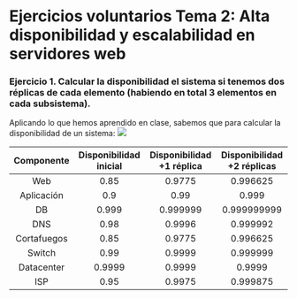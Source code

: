 # Ejercicios voluntarios Tema 2: Alta disponibilidad y escalabilidad en servidores web

### Ejercicio 1. Calcular la disponibilidad el sistema si tenemos dos réplicas de cada elemento (habiendo en total 3 elementos en cada subsistema).

Aplicando lo que hemos aprendido en clase, sabemos que para calcular la disponibilidad de un sistema:
![](https://latex.codecogs.com/gif.latex?A_{s}&space;=&space;A_{cn-1}&space;&plus;&space;(1-&space;A_{cn-1})*A_{cn})

|  Componente 	| Disponibilidad inicial 	| Disponibilidad +1 réplica 	| Disponibilidad +2 réplicas 	|
|:-----------:	|:----------------------:	|:-------------------------:	|:--------------------------:	|
| Web         	|          0.85          	|           0.9775          	|          0.996625          	|
| Aplicación  	|           0.9          	|            0.99           	|            0.999           	|
| DB          	|          0.999         	|          0.999999         	|         0.999999999        	|
| DNS         	|          0.98          	|           0.9996          	|          0.999992          	|
| Cortafuegos 	|          0.85          	|           0.9775          	|          0.996625          	|
| Switch      	|          0.99          	|           0.9999          	|          0.999999          	|
| Datacenter  	|         0.9999         	|           0.9999          	|           0.9999           	|
| ISP         	|          0.95          	|           0.9975          	|          0.999875          	|